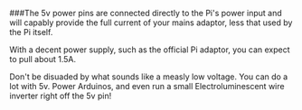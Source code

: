 ###The 5v power pins are connected directly to the Pi's power input and will capably provide the full current of your mains adaptor, less that used by the Pi itself.

With a decent power supply, such as the official Pi adaptor, you can expect to pull about 1.5A.

Don't be disuaded by what sounds like a measly low voltage. You can do a lot with 5v. Power Arduinos, and even run a small Electroluminescent wire inverter right off the 5v pin!
